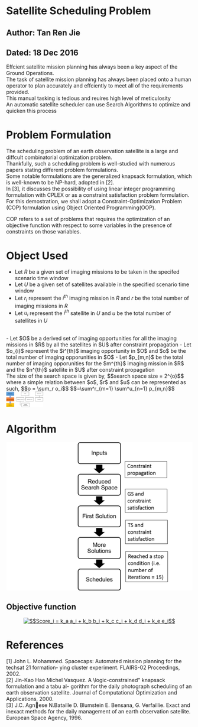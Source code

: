 # Satellite Scheduling Problem
## Author: Tan Ren Jie
## Dated: 18 Dec 2016
Effcient satellite mission planning has always been a key aspect of the Ground Operations. <br>
The task of satellite mission planning has always been placed onto a human operator to plan accurately and effciently to meet all of the requirements provided. <br>
This manual tasking is tedious and reuires high level of meticulosity <br>
An automatic satellite scheduler can use Search Algorithms to optimize and quicken this process

# Problem Formulation
The scheduling problem of an earth observation satellite is a large and diffcult combinatorial optimization problem. <br>
Thankfully, such a scheduling problem is well-studied with numerous papers stating different problem formulations. <br>
Some notable formulations are the generalized knapsack formulation, which is well-known to be NP-hard, adopted in [2]. <br>
In [3], it discusses the possibility of using linear integer programming formulation with CPLEX or as a constraint satisfaction problem formulation. <br>
For this demostration, we shall adopt a Constraint-Optimization Problem (COP) formulation using Object Oriented Programming(OOP). <br>

COP refers to a set of problems that requires the optimization of an objective function with respect to some variables in the presence of constraints on those variables. <br>

# Object Used
- Let $R$ be a given set of imaging missions to be taken in the specifed scenario time window
- Let $U$ be a given set of satellites available in the specified scenario time window
- Let $r_i$ represent the $i^{th}$ imaging mission in $R$ and $r$ be the total number of imaging missions in $R$
- Let $u_i$ represent the $i^{th}$ satellite in $U$ and $u$ be the total number of satellites in $U$

<br>
- Let $O$ be a derived set of imaging opportunities for all the imaging missions in $R$ by all the satellites in $U$ after constraint propagation
- Let $o_{i}$ represent the $i^{th}$ imaging opportunity in $O$ and $o$ be the total number of imaging opporunities in $O$
- Let $p_{m,n}$ be the total number of imaging opporunities for the $m^{th}$ imaging mission in $R$ and the $n^{th}$ satellite in $U$ after constraint propagation

<br>
The size of the search space is given by,
$$search space size = 2^{o}$$
where a simple relation between $o$, $r$ and $u$ can be represented as such,
$$o = \sum_r o_i$$
$$=\sum^r_{m=1} \sum^u_{n=1} p_{m,n}$$

<br>
<img src="classhiearchy.JPG" alt="class hierarchy" style="width: 100px;"/>

# Algorithm
<!-- <img src="algorithm.png" alt="algo" style="width: 100px;"/> -->
![Algo](algorithm.PNG)

## Objective function
<!-- $$Score_i = k_a a_i + k_b b_i + k_c c_i + k_d d_i + k_e e_i$$ -->

<p align="center">
<a href="https://www.codecogs.com/eqnedit.php?latex=$$Score_i&space;=&space;k_a&space;a_i&space;&plus;&space;k_b&space;b_i&space;&plus;&space;k_c&space;c_i&space;&plus;&space;k_d&space;d_i&space;&plus;&space;k_e&space;e_i$$" target="_blank"><img src="https://latex.codecogs.com/gif.latex?$$Score_i&space;=&space;k_a&space;a_i&space;&plus;&space;k_b&space;b_i&space;&plus;&space;k_c&space;c_i&space;&plus;&space;k_d&space;d_i&space;&plus;&space;k_e&space;e_i$$" title="$$Score_i = k_a a_i + k_b b_i + k_c c_i + k_d d_i + k_e e_i$$" /></a>
</p>

# References
[1] John L. Mohammed. Spacecaps: Automated mission planning for the techsat 21 formation-
ying cluster experiment. FLAIRS-02 Proceedings, 2002. <br>
[2] Jin-Kao Hao Michel Vasquez. A \logic-constrained" knapsack formulation and a tabu al-
gorithm for the daily photograph scheduling of an earth observation satellite. Journal of
Computational Optimization and Applications, 2000. <br>
[3] J.C. Agnese N.Bataille D. Blumstein E. Bensana, G. Verfaillie. Exact and inexact methods
for the daily management of an earth observation satellite. European Space Agency, 1996. <br>
